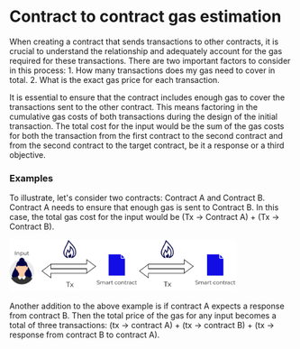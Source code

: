 # Contract to contract gas estimation

<div class="dot-navigation">
    <a class="dot-navigation__item" href="gas-pricing.html"></a>
    <a class="dot-navigation__item" href="storage-gas-price.html"></a>
    <a class="dot-navigation__item" href="how-to-get-testnet-gas-pricing.html"></a>
    <a class="dot-navigation__item" href="efficient-gas-practices.html"></a>
    <a class="dot-navigation__item dot-navigation__item--active" href="contract-to-contract-gas-estimation.html"></a>
    <!-- Repeat above for more dots -->
</div>

When creating a contract that sends transactions to other contracts, it is crucial to understand the relationship and adequately account for the gas required for these transactions. There are two important factors to consider in this process: 1. How many transactions does my gas need to cover in total. 2. What is the exact gas price for each transaction. 

It is essential to ensure that the contract includes enough gas to cover the transactions sent to the other contract. This means factoring in the cumulative gas costs of both transactions during the design of the initial transaction. The total cost for the input would be the sum of the gas costs for both the transaction from the first contract to the second contract and from the second contract to the target contract, be it a response or a third objective.

### Examples

To illustrate, let's consider two contracts: Contract A and Contract B. Contract A needs to ensure that enough gas is sent to Contract B. In this case, the total gas cost for the input would be (Tx → Contract A) + (Tx → Contract B).

<img alt="Deposit" style="width: 80%;" src="TxContract-Contract-Gas.png"/>

Another addition to the above example is if contract A expects a response from contract B. Then the total price of the gas for any input becomes a total of three transactions: (tx &rarr; contract A) + (tx &rarr; contract B) + (tx &rarr; response from contract B to contract A).